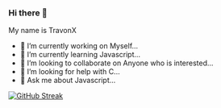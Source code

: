 ### Hi there 👋
My name is TravonX 

<!--
**TravonX/TravonX** is a ✨ _special_ ✨ repository because its `README.md` (this file) appears on your GitHub profile.

Here are some ideas to get you started:-->

- 🔭 I’m currently working on Myself...
- 🌱 I’m currently learning Javascript...
- 👯 I’m looking to collaborate on Anyone who is interested...
- 🤔 I’m looking for help with C...
- 💬 Ask me about Javascript...
<!--- 📫 How to reach me: ...
- 😄 Pronouns: ...
- ⚡ Fun fact: ...-->
[![GitHub Streak](https://github-readme-streak-stats.herokuapp.com?user=TravonX&theme=soft-green&date_format=M%20j%5B%2C%20Y%5D)](https://git.io/streak-stats)
